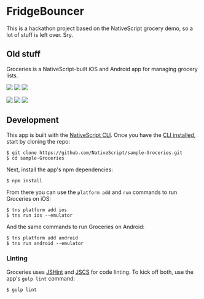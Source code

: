# FridgeBouncer

This is a hackathon project based on the NativeScript grocery demo, so a lot of stuff is left over. Sry.

Old stuff
---------

Groceries is a NativeScript-built iOS and Android app for managing grocery lists.

![](assets/screenshots/login.ios.png)
![](assets/screenshots/register.ios.png)
![](assets/screenshots/list.ios.png)

![](assets/screenshots/login.android.png)
![](assets/screenshots/register.android.png)
![](assets/screenshots/list.android.png)

## Development

This app is built with the [NativeScript CLI](https://github.com/NativeScript/nativescript-cli). Once you have the [CLI installed](https://github.com/NativeScript/nativescript-cli#installation), start by cloning the repo:

```
$ git clone https://github.com/NativeScript/sample-Groceries.git
$ cd sample-Groceries
```

Next, install the app's npm dependencies:

```
$ npm install
```

From there you can use the `platform add` and `run` commands to run Groceries on iOS:

```
$ tns platform add ios
$ tns run ios --emulator
```

And the same commands to run Groceries on Android:

```
$ tns platform add android
$ tns run android --emulator
```

### Linting

Groceries uses [JSHint](http://jshint.com/) and [JSCS](http://jscs.info/) for code linting. To kick off both, use the app's `gulp lint` command:

```
$ gulp lint
```
